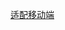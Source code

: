 [适配移动端](/%E5%89%8D%E7%AB%AF/%E6%B8%90%E8%BF%9B%E5%BC%8FWeb%E5%BA%94%E7%94%A8%28PWA%29/%E9%80%82%E9%85%8D%E7%A7%BB%E5%8A%A8%E7%AB%AF.md)

